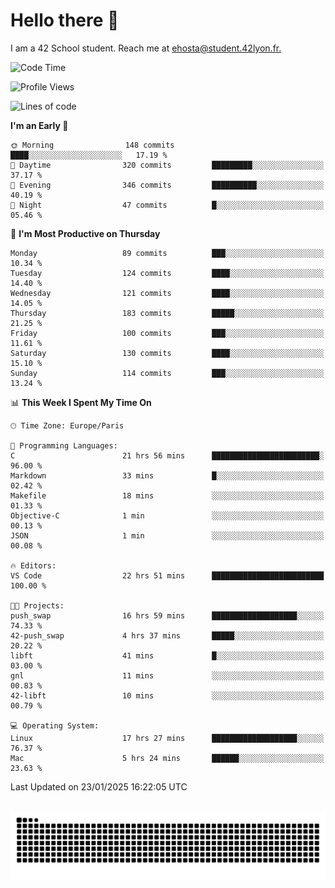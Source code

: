 <h1 align="left">Hello there 👋</h1>
<p align="left">
	I am a 42 School student. Reach me at <a href="mailto:ehosta@student.42lyon.fr">ehosta@student.42lyon.fr.</a><br>
</p>

<!--START_SECTION:waka-->
![Code Time](http://img.shields.io/badge/Code%20Time-2%2C060%20hrs%2043%20mins-blue)

![Profile Views](http://img.shields.io/badge/Profile%20Views-67-blue)

![Lines of code](https://img.shields.io/badge/From%20Hello%20World%20I%27ve%20Written-139.2%20thousand%20lines%20of%20code-blue)

**I'm an Early 🐤** 

```text
🌞 Morning                148 commits         ████░░░░░░░░░░░░░░░░░░░░░   17.19 % 
🌆 Daytime                320 commits         █████████░░░░░░░░░░░░░░░░   37.17 % 
🌃 Evening                346 commits         ██████████░░░░░░░░░░░░░░░   40.19 % 
🌙 Night                  47 commits          █░░░░░░░░░░░░░░░░░░░░░░░░   05.46 % 
```
📅 **I'm Most Productive on Thursday** 

```text
Monday                   89 commits          ███░░░░░░░░░░░░░░░░░░░░░░   10.34 % 
Tuesday                  124 commits         ████░░░░░░░░░░░░░░░░░░░░░   14.40 % 
Wednesday                121 commits         ████░░░░░░░░░░░░░░░░░░░░░   14.05 % 
Thursday                 183 commits         █████░░░░░░░░░░░░░░░░░░░░   21.25 % 
Friday                   100 commits         ███░░░░░░░░░░░░░░░░░░░░░░   11.61 % 
Saturday                 130 commits         ████░░░░░░░░░░░░░░░░░░░░░   15.10 % 
Sunday                   114 commits         ███░░░░░░░░░░░░░░░░░░░░░░   13.24 % 
```


📊 **This Week I Spent My Time On** 

```text
🕑︎ Time Zone: Europe/Paris

💬 Programming Languages: 
C                        21 hrs 56 mins      ████████████████████████░   96.00 % 
Markdown                 33 mins             █░░░░░░░░░░░░░░░░░░░░░░░░   02.42 % 
Makefile                 18 mins             ░░░░░░░░░░░░░░░░░░░░░░░░░   01.33 % 
Objective-C              1 min               ░░░░░░░░░░░░░░░░░░░░░░░░░   00.13 % 
JSON                     1 min               ░░░░░░░░░░░░░░░░░░░░░░░░░   00.08 % 

🔥 Editors: 
VS Code                  22 hrs 51 mins      █████████████████████████   100.00 % 

🐱‍💻 Projects: 
push_swap                16 hrs 59 mins      ███████████████████░░░░░░   74.33 % 
42-push_swap             4 hrs 37 mins       █████░░░░░░░░░░░░░░░░░░░░   20.22 % 
libft                    41 mins             █░░░░░░░░░░░░░░░░░░░░░░░░   03.00 % 
gnl                      11 mins             ░░░░░░░░░░░░░░░░░░░░░░░░░   00.83 % 
42-libft                 10 mins             ░░░░░░░░░░░░░░░░░░░░░░░░░   00.79 % 

💻 Operating System: 
Linux                    17 hrs 27 mins      ███████████████████░░░░░░   76.37 % 
Mac                      5 hrs 24 mins       ██████░░░░░░░░░░░░░░░░░░░   23.63 % 
```


 Last Updated on 23/01/2025 16:22:05 UTC
<!--END_SECTION:waka-->

<br clear="both">
<div align="left">
	<picture align="left">
		<source media="(prefers-color-scheme: light)" srcset="https://raw.githubusercontent.com/elouannh/elouannh/output/github-contribution-grid-snake.svg" width="800px">
		<source media="(prefers-color-scheme: dark)" srcset="https://raw.githubusercontent.com/elouannh/elouannh/output/github-contribution-grid-snake-dark.svg" width="800px">
		<img alt="github-snake" src="https://raw.githubusercontent.com/elouannh/elouannh/output/github-contribution-grid-snake.svg" width="800px">
	</picture>
</div>
